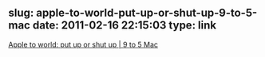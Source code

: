 slug: apple-to-world-put-up-or-shut-up-9-to-5-mac
date: 2011-02-16 22:15:03
type: link
---

[Apple to world: put up or shut up | 9 to 5 Mac](http://www.9to5mac.com/52179/apple-to-world-put-up-or-shut-up)
